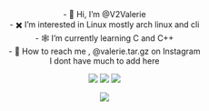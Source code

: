 <div align="center">
- 🤘 Hi, I’m @V2Valerie
</div>
<div align="center">
- ✖️ I’m interested in Linux mostly arch linux and cli
</div>
<div align="center">
- 🕸 I’m currently learning C and C++
</div>
<div align="center">
- 🔗 How to reach me , @valerie.tar.gz on Instagram
</div>
<div align="center">
I dont have much to add here
</div>

<div align="center">
  
<a href="https://archlinux.org/download/"><img src="https://img.shields.io/badge/Arch%20Linux-1793D1?logo=arch-linux&logoColor=000000&style=for-the-badge"></a>
<a href="https://instagram.com/valerie.tar.gz"><img src="https://img.shields.io/badge/Instagram-E4405F?style=for-the-badge&logo=instagram&logoColor=white"></a>
<a href="https://V2Valerie.github.io/"><img src="https://user-images.githubusercontent.com/119004237/230373002-790d290d-7540-44ae-b7f3-9bcf2e71b84e.png"></a>
  
<img src="https://user-images.githubusercontent.com/119004237/230371176-0cf730c6-a65d-441f-8c62-c848b9282726.gif">
</div>

